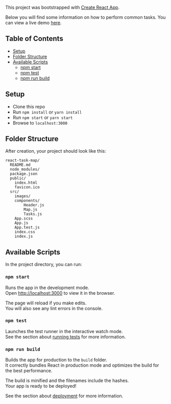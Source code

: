 This project was bootstrapped with [Create React App](https://github.com/facebookincubator/create-react-app).

Below you will find some information on how to perform common tasks. You can view a live demo [here](https://ksiabani.github.io/react-task-map/).

## Table of Contents

- [Setup](#setup)
- [Folder Structure](#folder-structure)
- [Available Scripts](#available-scripts)
  - [npm start](#npm-start)
  - [npm test](#npm-test)
  - [npm run build](#npm-run-build)

## Setup
* Clone this repo
* Run `npm install` or `yarn install`
* Run `npm start` or `yarn start`
* Browse to `localhost:3000`

## Folder Structure

After creation, your project should look like this:

```
react-task-map/
  README.md
  node_modules/
  package.json
  public/
    index.html
    favicon.ico
  src/
    images/
    components/
        Header.js
        Map.js
        Tasks.js
    App.scss
    App.js
    App.test.js
    index.css
    index.js
```

## Available Scripts

In the project directory, you can run:

### `npm start`

Runs the app in the development mode.<br>
Open [http://localhost:3000](http://localhost:3000) to view it in the browser.

The page will reload if you make edits.<br>
You will also see any lint errors in the console.

### `npm test`

Launches the test runner in the interactive watch mode.<br>
See the section about [running tests](#running-tests) for more information.

### `npm run build`

Builds the app for production to the `build` folder.<br>
It correctly bundles React in production mode and optimizes the build for the best performance.

The build is minified and the filenames include the hashes.<br>
Your app is ready to be deployed!

See the section about [deployment](#deployment) for more information.
